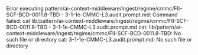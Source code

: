 Error executing pattern/ai-context-middleware/ingest/regime/cmmc/FII-SCF-BCD-0011.8-TBD - 3-1-1e-CMMC-L3.audit.prompt.md: Command failed: cat lib/pattern/ai-context-middleware/ingest/regime/cmmc/FII-SCF-BCD-0011.8-TBD - 3-1-1e-CMMC-L3.audit.prompt.md
cat: lib/pattern/ai-context-middleware/ingest/regime/cmmc/FII-SCF-BCD-0011.8-TBD: No such file or directory
cat: 3-1-1e-CMMC-L3.audit.prompt.md: No such file or directory
